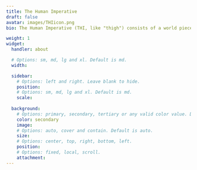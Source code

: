 ```yaml
---
title: The Human Imperative
draft: false
avatar: images/THIicon.png
bio: The Human Imperative (THI, like "thigh") consists of a world piece computer's articles of organization, modified to suit the adopting operator. It also includes the Core Peace Bias and the Peace Lingua Franca, presented separately.

weight: 1
widget:
  handler: about

  # Options: sm, md, lg and xl. Default is md.
  width:

  sidebar:
    # Options: left and right. Leave blank to hide.
    position:
    # Options: sm, md, lg and xl. Default is md.
    scale:
  
  background:
    # Options: primary, secondary, tertiary or any valid color value. Default is primary.
    color: secondary
    image:
    # Options: auto, cover and contain. Default is auto.
    size:
    # Options: center, top, right, bottom, left.
    position:
    # Options: fixed, local, scroll.
    attachment: 
---
```


